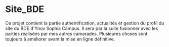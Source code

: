 # Site_BDE

Ce projet contient la partie authentification, actualités et gestion du profil du site du BDE d'Ynov Sophia Campus.
Il sera par la suite fusionner avec les parties réalisées par mes autres camarades.
Plusieures choses sont toujours à améliorer avant la mise en ligne définitive.
